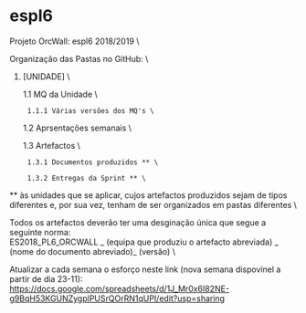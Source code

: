 # espl6
Projeto OrcWall: espl6 2018/2019 \

Organização das Pastas no GitHub: \


1. [UNIDADE] \

    1.1 MQ da Unidade \

        1.1.1 Várias versões dos MQ's \

    1.2 Aprsentações semanais \

    1.3 Artefactos \

        1.3.1 Documentos produzidos ** \

        1.3.2 Entregas da Sprint ** \

** às unidades que se aplicar, cujos artefactos produzidos sejam de tipos diferentes e, por sua vez, tenham de ser organizados em pastas diferentes \


  
Todos os artefactos deverão ter uma desginação única que segue a seguinte norma: \
ES2018_PL6_ORCWALL _ (equipa que produziu o artefacto abreviada) _ (nome do documento abreviado)_ (versão) \

Atualizar a cada semana o esforço neste link (nova semana dispovínel a partir de dia 23-11):
https://docs.google.com/spreadsheets/d/1J_Mr0x6I82NE-g9BqH53KGUNZygplPUSrQOrRN1qUPI/edit?usp=sharing

